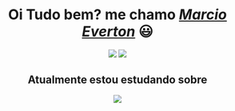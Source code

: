 <div >
  <h1 align="center">Oi Tudo bem? me chamo <a href="https://www.linkedin.com/in/marcio-everton-927581161/"><i>Marcio Everton</i></a> 😃️</h1>
  <div align="center">
  
  <a href="https://www.linkedin.com/in/marcio-everton-927581161/" target="_blank"><img src="https://img.shields.io/badge/-LinkedIn-%230077B5?style=for-the-badge&logo=linkedin&logoColor=white" target="_blank"></a> 
  <a href="mailto:marciohxd@gmail.com"><img src="https://img.shields.io/badge/-Gmail-%23333?style=for-the-badge&logo=gmail&logoColor=white" target="_blank"></a>
  <h2>Atualmente estou estudando sobre</h2>
  <img src="https://img.shields.io/badge/Amazon_AWS-FF9900?style=for-the-badge&logo=amazonaws&logoColor=white">
</div>



